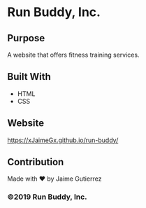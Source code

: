 # Run Buddy, Inc.

## Purpose
A website that offers fitness training services.

## Built With
* HTML
* CSS

## Website
https://xJaimeGx.github.io/run-buddy/

## Contribution
Made with ❤️ by Jaime Gutierrez

### ©️2019 Run Buddy, Inc.
